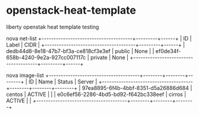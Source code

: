 # openstack-heat-template


liberty openstak heat template testing


nova net-list
+--------------------------------------+---------+------+
| ID                                   | Label   | CIDR |
+--------------------------------------+---------+------+
| dedb44d8-8e18-47b7-bf3a-ce818cf3e3ef | public  | None |
| ef0de34f-658b-4240-9e2a-927cc007117c | private | None |
+--------------------------------------+---------+------+

nova image-list
+--------------------------------------+--------+--------+--------+
| ID                                   | Name   | Status | Server |
+--------------------------------------+--------+--------+--------+
| 97ea8895-6f4b-4bbf-8351-d5a26886d684 | centos | ACTIVE |        |
| e0c6ef56-2286-4bd5-bd92-f642bc338eef | cirros | ACTIVE |        |
+--------------------------------------+--------+--------+--------+
